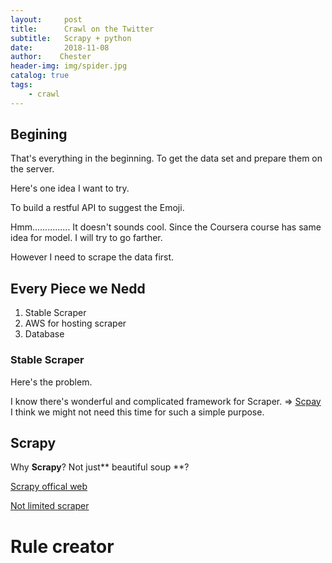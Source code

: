 ```yaml
---
layout:     post
title:      Crawl on the Twitter
subtitle:   Scrapy + python
date:       2018-11-08
author:    Chester
header-img: img/spider.jpg
catalog: true
tags:
    - crawl
---
```


## Begining

That's everything in the beginning. To get the data set and prepare them on the server.

Here's one idea I want to try. 

To build a restful API to suggest the Emoji.

Hmm............... It doesn't sounds cool. Since the Coursera course has same idea for model. I will try to go farther. 

However I need to scrape the data first.

## Every Piece we Nedd
1. Stable Scraper
2. AWS for hosting scraper
3. Database


### Stable Scraper
Here's the problem. 

I know there's wonderful and complicated framework for Scraper. => [Scpay]((https://scrapy.org/))
I think we might not need this time for such a simple purpose.



## Scrapy
Why **Scrapy**? Not just** beautiful soup **?



[Scrapy offical web](https://scrapy.org/)

[Not limited scraper](https://github.com/kennethreitz/twitter-scraper)


# Rule creator



<!--stackedit_data:
eyJoaXN0b3J5IjpbOTAzMDgxNjczLC0zODI3NDA5NTYsLTIwOD
c0MDc4ODEsLTM4Mjc0MDk1Nl19
-->
